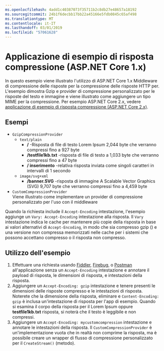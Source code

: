 ```yaml
---
ms.openlocfilehash: 4add1c40387073f35711b2c8db27e48657a18192
ms.sourcegitcommit: 24b1f6decbb17bb22a45166e5fdb0845c65af498
ms.translationtype: MT
ms.contentlocale: it-IT
ms.lasthandoff: 03/01/2019
ms.locfileid: "57061628"
---
```

# <a name="response-compression-sample-application-aspnet-core-1x"></a>Applicazione di esempio di risposta compressione (ASP.NET Core 1.x)

In questo esempio viene illustrato l'utilizzo di ASP.NET Core 1.x Middleware di compressione delle risposte per la compressione delle risposte HTTP per. L'esempio dimostra Gzip e provider di compressione personalizzato per le risposte del testo e immagine e viene illustrato come aggiungere un tipo MIME per la compressione. Per esempio ASP.NET Core 2.x, vedere [applicazione di esempio di risposta compressione (ASP.NET Core 2.x)](https://github.com/aspnet/Docs/tree/master/aspnetcore/performance/response-compression/samples/2.x).

## <a name="examples-in-this-sample"></a>Esempi

* `GzipCompressionProvider`
  * `text/plain`
    * **/** -Risposta di file di testo Lorem Ipsum 2,044 byte che verranno compressi fino a 927 byte
    * **/testfile1kb.txt** -risposta di file di testo a 1,033 byte che verranno compressi fino a 47 byte
    * **/ inserimento** -relativa risposta inviata come singoli caratteri in intervalli di 1 secondo
  * `image/svg+xml`
    * **/banner.SVG** -risposta di immagine A Scalable Vector Graphics (SVG) 9,707 byte che verranno compressi fino a 4,459 byte
* `CustomCompressionProvider`<br>Viene illustrato come implementare un provider di compressione personalizzato per l'uso con il middleware

Quando la richiesta include il `Accept-Encoding` intestazione, l'esempio aggiunge un `Vary: Accept-Encoding` intestazione alla risposta. Il `Vary` intestazione indica le cache per mantenere più copie della risposta in base ai valori alternativi di `Accept-Encoding`, in modo che sia compresso gzip () e una versione non compressa memorizzati nelle cache per i sistemi che possono accettano compresso o il risposta non compresso.

## <a name="using-the-sample"></a>Utilizzo dell'esempio

1. Effettuare una richiesta usando [Fiddler](http://www.telerik.com/fiddler), [Firebug](http://getfirebug.com/), o [Postman](https://www.getpostman.com/) all'applicazione senza un `Accept-Encoding` intestazione e annotare il payload di risposta, le dimensioni di risposta, e intestazioni della risposta.
1. Aggiungere un `Accept-Encoding: gzip` intestazione e tenere presenti le dimensioni delle risposte compresso e le intestazioni di risposta. Noterete che la dimensione della risposta, eliminare e `Content-Encoding: gzip` è inclusa un'intestazione di risposta per l'app di esempio. Quando si esamina il corpo della risposta per il Lorem Ipsum oppure **testfile1kb.txt** risposta, si noterà che il testo è leggibile e non compressi.
1. Aggiungere un `Accept-Encoding: mycustomcompression` intestazione e annotare le intestazioni della risposta. Il `CustomCompressionProvider` è un'implementazione vuota che in realtà non comprime la risposta, ma è possibile creare un wrapper di flusso di compressione personalizzato per il `CreateStream()` (metodo).
